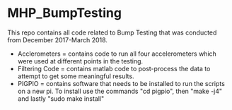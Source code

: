 # MHP_BumpTesting

This repo contains all code related to Bump Testing that was conducted from December 2017-March 2018.

- Acclerometers = contains code to run all four accelerometers which were used at different points in the testing.
- Filtering Code = contains matlab code to post-process the data to attempt to get some meaningful results.
- PIGPIO = contains software that needs to be installed to run the scripts on a new pi. To install use the commands
"cd pigpio", then "make -j4" and lastly "sudo make install"
